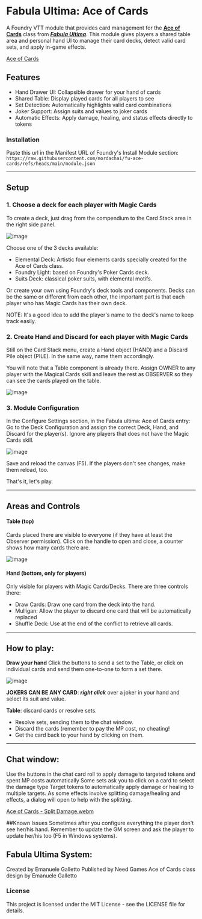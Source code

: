 # Fabula Ultima: Ace of Cards
A Foundry VTT module that provides card management for the [**Ace of Cards**](https://www.needgames.it/wp-content/uploads/2023/07/Fabula-Bonus-Ace-of-Cards.pdf) class from [***Fabula Ultima***](https://need.games/fabula-ultima/). This module gives players a shared table area and personal hand UI to manage their card decks, detect valid card sets, and apply in-game effects.

[Ace of Cards](https://github.com/user-attachments/assets/dd3530e4-eecc-49e1-ada8-b6d27f1f56aa)

## Features
- Hand Drawer UI: Collapsible drawer for your hand of cards
- Shared Table: Display played cards for all players to see
- Set Detection: Automatically highlights valid card combinations
- Joker Support: Assign suits and values to joker cards
- Automatic Effects: Apply damage, healing, and status effects directly to tokens

### Installation
Paste this url in the Manifest URL of Foundry's Install Module section:
``https://raw.githubusercontent.com/mordachai/fu-ace-cards/refs/heads/main/module.json``
_______________________________
## Setup
### 1. Choose a deck for each player with Magic Cards

To create a deck, just drag from the compendium to the Card Stack area in the right side panel.

![image](https://github.com/user-attachments/assets/db8d18a4-75ca-4697-b89f-45bfe13a5323)

Choose one of the 3 decks available:
- Elemental Deck: Artistic four elements cards specially created for the Ace of Cards class. 
- Foundry Light: based on Foundry's Poker Cards deck.
- Suits Deck: classical  poker suits, with elemental motifs.

Or create your own using Foundry's deck tools and components. Decks can be the same or different from each other, the important part is that each player who has Magic Cards has their own deck.

NOTE: It's a good idea to add the player's name to the deck's name to keep track easily.

### 2. Create Hand and Discard for each player with Magic Cards

Still on the Card Stack menu, create a Hand object (HAND) and a Discard Pile object (PILE). In the same way, name them accordingly.

You will note that a Table component is already there. Assign OWNER to any player with the Magical Cards skill and leave the rest as OBSERVER so they can see the cards played on the table.

![image](https://github.com/user-attachments/assets/0abc148c-7c57-4cc8-9baa-dcb171a4a88f)

### 3. Module Configuration
In the Configure Settings section, in the Fabula ultima: Ace of Cards entry:
Go to the Deck Configuration and assign the correct Deck, Hand, and Discard for the player(s). Ignore any players that does not have the Magic Cards skill.

![image](https://github.com/user-attachments/assets/9762caa6-fd07-4dea-9278-e8ff1bf26931)

Save and reload the canvas (F5). If the players don't see changes, make them reload, too.

That's it, let's play.
_______________________________
## Areas and Controls
#### Table (top)
Cards placed there are visible to everyone (if they have at least the Observer permission).
Click on the handle to open and close, a counter shows how many cards there are.


![image](https://github.com/user-attachments/assets/b9e9c9bd-a01e-4b71-9d15-2d7b152dcf20)


#### Hand (bottom, only for players)
Only visible for players with Magic Cards/Decks. There are three controls there:
- Draw Cards: Draw one card from the deck into the hand.
- Mulligan: Allow the player to discard one card that will be automatically replaced
- Shuffle Deck: Use at the end of the conflict to retrieve all cards.
_______________________________

## How to play:
**Draw your hand**
Click the buttons to send a set to the Table, or click on individual cards and send them one-to-one to form a set there.

![image](https://github.com/user-attachments/assets/ae791ded-10b7-4d85-86f8-ec66fb4431e9)

**JOKERS CAN BE ANY CARD**: ***right click*** over a joker in your hand and select its suit and value.

**Table**: discard cards or resolve sets.
- Resolve sets, sending them to the chat window.
- Discard the cards (remember to pay the MP cost, no cheating!
- Get the card back to your hand by clicking on them.
_______________________________
## Chat window:
Use the buttons in the chat card roll to apply damage to targeted tokens and spent MP costs automatically
Some sets ask you to click on a card to select the damage type 
Target tokens to automatically apply damage or healing to multiple targets. As some effects involve splitting damage/healing and effects, a dialog will open to help with the splitting.

[Ace of Cards - Split Damage.webm](https://github.com/user-attachments/assets/76684803-c492-4ee8-bd1b-f0c363840f6c)

##Known Issues
Sometimes after you configure everything the player don't see her/his hand. Remember to update the GM screen and ask the player to update her/his too (F5 in Windows systems).

## Fabula Ultima System:

Created by Emanuele Galletto
Published by Need Games
Ace of Cards class design by Emanuele Galletto

### License
This project is licensed under the MIT License - see the LICENSE file for details.


